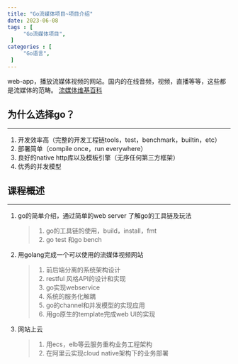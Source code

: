 ```yaml
---
title: "Go流媒体项目~项目介绍"
date: 2023-06-08
tags : [                                    
     "Go流媒体项目",
 ]
categories : [                              
     "Go语言",
 ]
---
```

web-app，播放流媒体视频的网站。国内的在线音频，视频，直播等等，这些都是流媒体的范畴。
[流媒体维基百科](https://zh.wikipedia.org/wiki/%E6%B5%81%E5%AA%92%E4%BD%93)
## 为什么选择go？
---
1. 开发效率高（完整的开发工程链tools，test，benchmark，builtin，etc）
2. 部署简单（compile once，run everywhere）
3. 良好的native http库以及模板引擎（无序任何第三方框架）
4. 优秀的并发模型

## 课程概述
---
1. go的简单介绍，通过简单的web server 了解go的工具链及玩法
   > 1. go的工具链的使用，build，install，fmt
   > 2. go test 和go bench
   
2. 用golang完成一个可以使用的流媒体视频网站
	> 1. 前后端分离的系统架构设计
	> 2. restful 风格API的设计和实现
	> 3. go实现webservice
	> 4. 系统的服务化解耦
	> 5. go的channel和并发模型的实现应用
	> 6. 用go原生的template完成web UI的实现

3. 网站上云
	> 1. 用ecs，elb等云服务重构业务工程架构
	> 2. 在阿里云实现cloud native架构下的业务部署